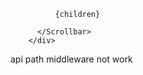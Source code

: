 <div className="mt-20 ml-20 px-7 py-7 w-full overflow-y-auto">
          <Scrollbar
            className="hide-scrollbar"
            plugins={{
              overscroll: {
                effect: "bounce",
              },
            }}
            damping={0.05}
            thumbMaxSize={20}
            renderByPixels={true}
            alwaysShowTracks={false}
            continuousScrolling={true}
          >

              {children}

          </Scrollbar>
        </div>






















api path middleware not work
